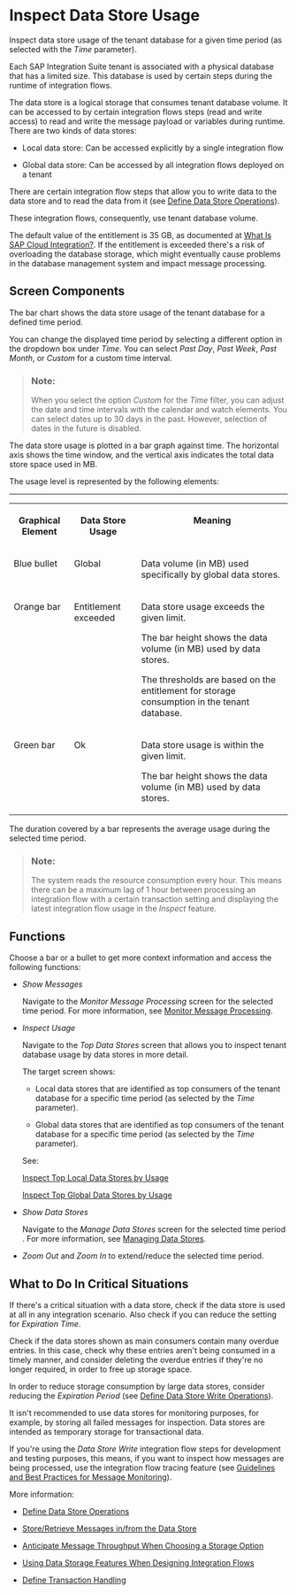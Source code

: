 <!-- loiofcc08f6a450543b7bbed16e7de81e70e -->

# Inspect Data Store Usage

Inspect data store usage of the tenant database for a given time period \(as selected with the *Time* parameter\).

Each SAP Integration Suite tenant is associated with a physical database that has a limited size. This database is used by certain steps during the runtime of integration flows.

The data store is a logical storage that consumes tenant database volume. It can be accessed to by certain integration flows steps \(read and write access\) to read and write the message payload or variables during runtime. There are two kinds of data stores:

-   Local data store: Can be accessed explicitly by a single integration flow

-   Global data store: Can be accessed by all integration flows deployed on a tenant


There are certain integration flow steps that allow you to write data to the data store and to read the data from it \(see [Define Data Store Operations](define-data-store-operations-79f63a4.md)\).

These integration flows, consequently, use tenant database volume.

The default value of the entitlement is 35 GB, as documented at [What Is SAP Cloud Integration?](https://help.sap.com/docs/cloud-integration/sap-cloud-integration/what-is-sap-cloud-integration). If the entitlement is exceeded there's a risk of overloading the database storage, which might eventually cause problems in the database management system and impact message processing.



<a name="loiofcc08f6a450543b7bbed16e7de81e70e__section_g5k_p3y_bcc"/>

## Screen Components

The bar chart shows the data store usage of the tenant database for a defined time period.

You can change the displayed time period by selecting a different option in the dropdown box under *Time*. You can select *Past Day*, *Past Week*, *Past Month*, or *Custom* for a custom time interval.

> ### Note:  
> When you select the option *Custom* for the *Time* filter, you can adjust the date and time intervals with the calendar and watch elements. You can select dates up to 30 days in the past. However, selection of dates in the future is disabled.

The data store usage is plotted in a bar graph against time. The horizontal axis shows the time window, and the vertical axis indicates the total data store space used in MB.

The usage level is represented by the following elements:

****


<table>
<tr>
<th valign="top">

Graphical Element

</th>
<th valign="top">

Data Store Usage

</th>
<th valign="top">

Meaning

</th>
</tr>
<tr>
<td valign="top">

Blue bullet

</td>
<td valign="top">

Global

</td>
<td valign="top">

Data volume \(in MB\) used specifically by global data stores.

</td>
</tr>
<tr>
<td valign="top">

Orange bar

</td>
<td valign="top">

Entitlement exceeded

</td>
<td valign="top">

Data store usage exceeds the given limit.

The bar height shows the data volume \(in MB\) used by data stores.

The thresholds are based on the entitlement for storage consumption in the tenant database.

</td>
</tr>
<tr>
<td valign="top">

Green bar

</td>
<td valign="top">

Ok

</td>
<td valign="top">

Data store usage is within the given limit.

The bar height shows the data volume \(in MB\) used by data stores.

</td>
</tr>
</table>

The duration covered by a bar represents the average usage during the selected time period.

> ### Note:  
> The system reads the resource consumption every hour. This means there can be a maximum lag of 1 hour between processing an integration flow with a certain transaction setting and displaying the latest integration flow usage in the *Inspect* feature.



<a name="loiofcc08f6a450543b7bbed16e7de81e70e__section_zg5_q3y_bcc"/>

## Functions

Choose a bar or a bullet to get more context information and access the following functions:

-   *Show Messages*

    Navigate to the *Monitor Message Processing* screen for the selected time period. For more information, see [Monitor Message Processing](monitor-message-processing-314df3f.md).

-   *Inspect Usage*

    Navigate to the *Top Data Stores* screen that allows you to inspect tenant database usage by data stores in more detail.

    The target screen shows:

    -   Local data stores that are identified as top consumers of the tenant database for a specific time period \(as selected by the *Time* parameter\).

    -   Global data stores that are identified as top consumers of the tenant database for a specific time period \(as selected by the *Time* parameter\).


    See:

    [Inspect Top Local Data Stores by Usage](inspect-top-local-data-stores-by-usage-55670e6.md)

    [Inspect Top Global Data Stores by Usage](inspect-top-global-data-stores-by-usage-00431bf.md)

-   *Show Data Stores*

    Navigate to the *Manage Data Stores* screen for the selected time period . For more information, see [Managing Data Stores](managing-data-stores-ac39f1d.md).

-   *Zoom Out* and *Zoom In* to extend/reduce the selected time period. 




<a name="loiofcc08f6a450543b7bbed16e7de81e70e__section_vgy_pw5_ywb"/>

## What to Do In Critical Situations

If there's a critical situation with a data store, check if the data store is used at all in any integration scenario. Also check if you can reduce the setting for *Expiration Time*.

Check if the data stores shown as main consumers contain many overdue entries. In this case, check why these entries aren't being consumed in a timely manner, and consider deleting the overdue entries if they're no longer required, in order to free up storage space.

In order to reduce storage consumption by large data stores, consider reducing the *Expiration Period* \(see [Define Data Store Write Operations](define-data-store-write-operations-46260ee.md)\). 

It isn't recommended to use data stores for monitoring purposes, for example, by storing all failed messages for inspection. Data stores are intended as temporary storage for transactional data.

If you're using the *Data Store Write* integration flow steps for development and testing purposes, this means, if you want to inspect how messages are being processed, use the integration flow tracing feature \(see [Guidelines and Best Practices for Message Monitoring](guidelines-and-best-practices-for-message-monitoring-6f598b4.md)\).

More information:

-   [Define Data Store Operations](define-data-store-operations-79f63a4.md)

-   [Store/Retrieve Messages in/from the Data Store](store-retrieve-messages-in-from-the-data-store-604f7b1.md)

-   [Anticipate Message Throughput When Choosing a Storage Option](anticipate-message-throughput-when-choosing-a-storage-option-5b38765.md)

-   [Using Data Storage Features When Designing Integration Flows](using-data-storage-features-when-designing-integration-flows-a836b4e.md)

-   [Define Transaction Handling](define-transaction-handling-2a5d4bc.md)


